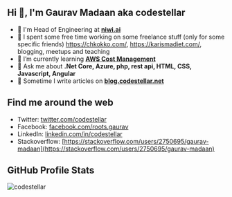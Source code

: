 ## Hi 👋, I'm Gaurav Madaan aka codestellar
- 🏢 I'm Head of Engineering at **[niwi.ai](https://niwi.ai)**
- 🔭 I spent some free time working on some freelance stuff (only for some specific friends) https://chkokko.com/, https://karismadiet.com/, blogging, meetups and teaching 
- 🌱 I’m currently learning **[AWS Cost Management](https://aws.amazon.com/aws-cost-management/)**
- 💬 Ask me about **.Net Core, Azure, php, rest api, HTML, CSS, Javascript, Angular**
- 📝 Sometime I write articles on **[blog.codestellar.net](https://blog.codestellar.net)**

## Find me around the web
- Twitter: [twitter.com/codestellar](https://twitter.com/codestellar)
- Facebook: [facebook.com/roots.gaurav](https://www.facebook.com/roots.gaurav)
- LinkedIn: [linkedin.com/in/codestellar](https://www.linkedin.com/in/codestellar/)
- Stackoverflow: [https://stackoverflow.com/users/2750695/gaurav-madaan](https://stackoverflow.com/users/2750695/gaurav-madaan)

## GitHub Profile Stats
<img src="https://github-readme-stats.vercel.app/api?username=codestellar&show_icons=true&count_private=true&include_all_commits=true&theme=graywhite&hide_title=true" alt="codestellar" />
